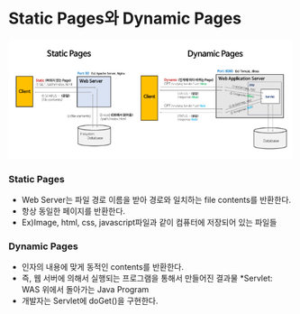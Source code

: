 # Static Pages와 Dynamic Pages

![page](./image/page_1.PNG)

### Static Pages
 - Web Server는 파일 경로 이름을 받아 경로와 일치하는 file contents를 반환한다.
 - 항상 동일한 페이지를 반환한다.
 - Ex)Image, html, css, javascript파일과 같이 컴퓨터에 저장되어 있는 파일들
 
 ### Dynamic Pages
 - 인자의 내용에 맞게 동적인 contents를 반환한다.
 - 즉, 웹 서버에 의해서 실행되는 프로그램을 통해서 만들어진 결과물 *Servlet: WAS 위에서 돌아가는 Java Program
 - 개발자는 Servlet에 doGet()을 구현한다.
